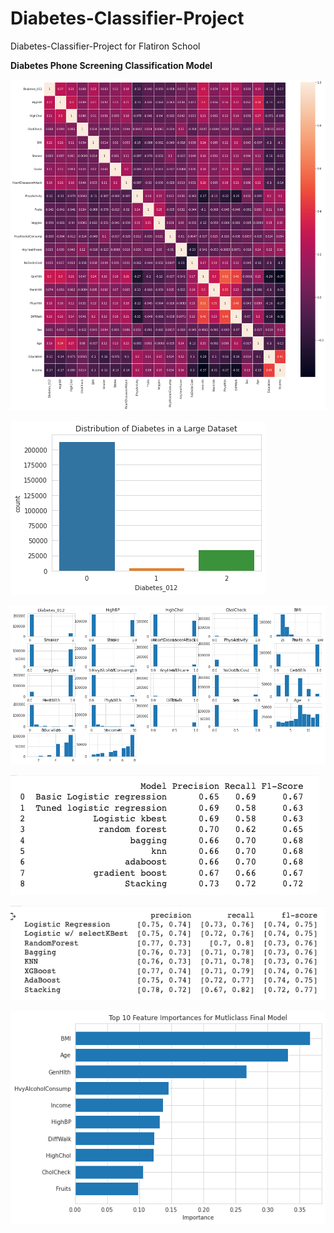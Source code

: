 # Diabetes-Classifier-Project
Diabetes-Classifier-Project for Flatiron School


**Diabetes Phone Screening Classification Model**

![Correlation Matrix](imgs/correlation_matrix.png)

![Target Distribution](imgs/diabetes_target_distribution.png)

![Histogram All](imgs/histogram_all_features.png) 

![Multiclass Results](imgs/multiclass_results.png)

![Binary Results](imgs/binary_results.png)

![Feature Importances](imgs/feature_importances_final_model.png)
